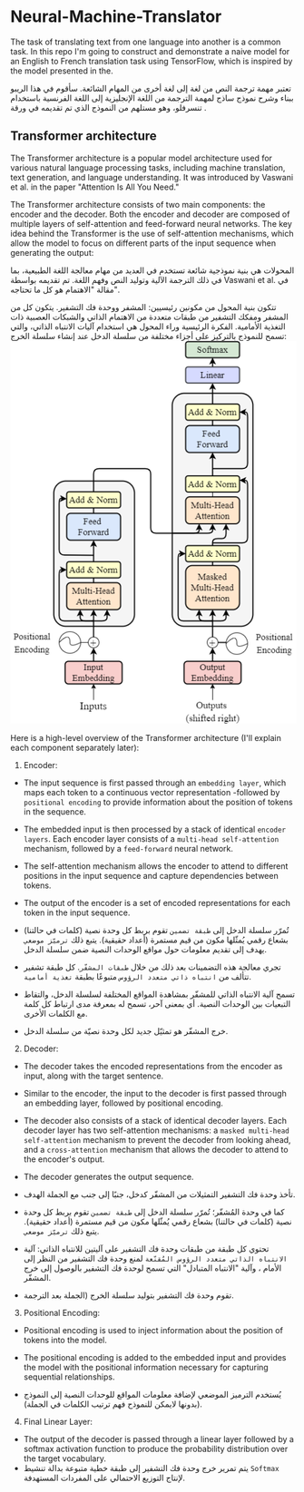 # Neural-Machine-Translator
The task of translating text from one language into another is a common task. In this repo I'm going to construct and demonstrate a naive model for an English to French translation task using TensorFlow, which is inspired by the model presented in the.

تعتبر مهمة ترجمة النص من لغة إلى لغة أخرى من المهام الشائعة. سأقوم في هذا الريبو ببناء وشرح نموذج ساذج لمهمة الترجمة من اللغة الإنجليزية إلى اللغة الفرنسية باستخدام تنسرفلو، وهو مستلهم من النموذج الذي تم تقديمه في ورقة .

## Transformer architecture
The Transformer architecture is a popular model architecture used for various natural language processing tasks, including machine translation, text generation, and language understanding. It was introduced by Vaswani et al. in the paper "Attention Is All You Need."

The Transformer architecture consists of two main components: the encoder and the decoder. Both the encoder and decoder are composed of multiple layers of self-attention and feed-forward neural networks. The key idea behind the Transformer is the use of self-attention mechanisms, which allow the model to focus on different parts of the input sequence when generating the output:

المحولات هي بنية نموذجية شائعة تستخدم في العديد من مهام معالجة اللغة الطبيعية، بما في ذلك الترجمة الآلية وتوليد النص وفهم اللغة. تم تقديمه بواسطة Vaswani et al. في مقالة "الاهتمام هو كل ما تحتاجه".

تتكون بنية المحول من مكونين رئيسيين: المشفر ووحدة فك التشفير. يتكون كل من المشفر ومفكك التشفير من طبقات متعددة من الاهتمام الذاتي والشبكات العصبية ذات التغذية الأمامية. الفكرة الرئيسية وراء المحول هي استخدام آليات الانتباه الذاتي، والتي تسمح للنموذج بالتركيز على أجزاء مختلفة من سلسلة الدخل عند إنشاء سلسلة الخرج:
![Transformer architecture](imgs/transformer_arch.png "Transformer architecture")


Here is a high-level overview of the Transformer architecture (I'll explain each component separately later):

1. Encoder:
* The input sequence is first passed through an `embedding layer`, which maps each token to a continuous vector representation -followed by `positional encoding` to provide information about the position of tokens in the sequence.
* The embedded input is then processed by a stack of identical `encoder layers`. Each encoder layer consists of a `multi-head self-attention` mechanism, followed by a `feed-forward` neural network.
* The self-attention mechanism allows the encoder to attend to different positions in the input sequence and capture dependencies between tokens.
* The output of the encoder is a set of encoded representations for each token in the input sequence.

* تُمرّر سلسلة الدخل إلى `طبقة تضمين` تقوم بربط كل وحدة نصية (كلمات في حالتنا) بشعاع رقمي يُمثّلها مكون من قيم مستمرة (أعداد حقيقية). يتبع ذلك `ترميّز موضعي` يهدف إلى تقديم معلومات حول مواقع الوحدات النصية ضمن سلسلة الدخل.
* تجري معالجة هذه التضمينات بعد ذلك من خلال `طبقات المشفّر`. كل طبقة تشفير تتألف من `انتباه ذاتي متعدد الرؤوس` متبوعًا بطبقة `تغذية أمامية`.
* تسمح آلية الانتباه الذاتي للمشفّر بمشاهدة المواقع المختلفة لسلسلة الدخل، والتقاط التبعيات بين الوحدات النصية. أي بمعنى آحر، تسمح له بمعرفة مدى ارتباط كل كلمة مع الكلمات الأخرى.
* خرج المشفّر هو تمثيّل جديد لكل وحدة نصيّة من سلسلة الدخل.
2. Decoder:
* The decoder takes the encoded representations from the encoder as input, along with the target sentence.
* Similar to the encoder, the input to the decoder is first passed through an embedding layer, followed by positional encoding.
* The decoder also consists of a stack of identical decoder layers. Each decoder layer has two self-attention mechanisms: a `masked multi-head self-attention` mechanism to prevent the decoder from looking ahead, and a `cross-attention` mechanism that allows the decoder to attend to the encoder's output.
* The decoder generates the output sequence.

* تأخذ وحدة فك التشفير التمثيلات من المشفّر كدخل، جنبًا إلى جنب مع الجملة الهدف.
* كما في وحدة المُشفّر؛ تُمرّر سلسلة الدخل إلى `طبقة تضمين` تقوم بربط كل وحدة نصية (كلمات في حالتنا) بشعاع رقمي يُمثّلها مكون من قيم مستمرة (أعداد حقيقية). يتبع ذلك `ترميّز موضعي`.
* تحتوي كل طبقة من طبقات وحدة فك التشفير على آليتين للانتباه الذاتي: آلية `الانتباه الذاتي متعدد الرؤوس المُقنّعة` لمنع وحدة فك التشفير من النظر إلى الأمام ، وآلية "الانتباه المتبادل" التي تسمح لوحدة فك التشفير بالوصول إلى خرج المشفّر.
* تقوم وحدة فك التشفير بتوليد سلسلة الخرج (الجملة بعد الترجمة.

3. Positional Encoding:
* Positional encoding is used to inject information about the position of tokens into the model.
* The positional encoding is added to the embedded input and provides the model with the positional information necessary for capturing sequential relationships.

* يُستخدم الترميز الموضعي لإضافة معلومات المواقع للوحدات النصية إلى النموذج (بدونها لايمكن للنموذح فهم ترتيب الكلمات في الجملة).

4. Final Linear Layer:
* The output of the decoder is passed through a linear layer followed by a softmax activation function to produce the probability distribution over the target vocabulary.
* يتم تمرير خرج وحدة فك التشفير إلى طبقة خطية متبوعة بدالة تنشيط `Softmax` لإنتاج التوزيع الاحتمالي على المفردات المستهدفة.




